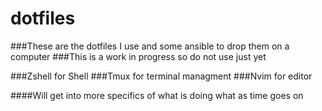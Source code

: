 # dotfiles
###These are the dotfiles I use and some ansible to drop them on a computer
###This is a work in progress so do not use just yet

###Zshell for Shell
###Tmux for terminal managment
###Nvim for editor

####Will get into more specifics of what is doing what as time goes on
